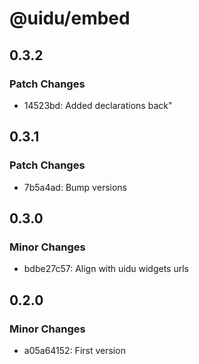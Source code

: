 # @uidu/embed

## 0.3.2

### Patch Changes

- 14523bd: Added declarations back"

## 0.3.1

### Patch Changes

- 7b5a4ad: Bump versions

## 0.3.0

### Minor Changes

- bdbe27c57: Align with uidu widgets urls

## 0.2.0

### Minor Changes

- a05a64152: First version
